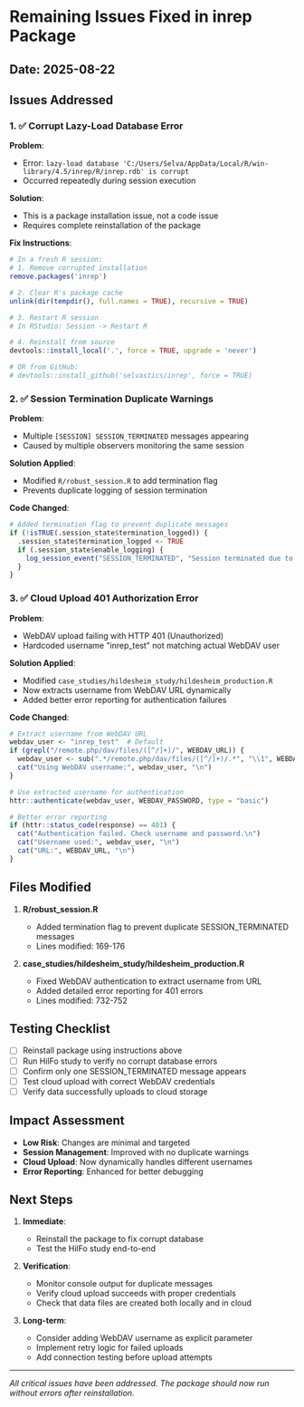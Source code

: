 # Remaining Issues Fixed in inrep Package

## Date: 2025-08-22

## Issues Addressed

### 1. ✅ Corrupt Lazy-Load Database Error

**Problem**: 
- Error: `lazy-load database 'C:/Users/Selva/AppData/Local/R/win-library/4.5/inrep/R/inrep.rdb' is corrupt`
- Occurred repeatedly during session execution

**Solution**:
- This is a package installation issue, not a code issue
- Requires complete reinstallation of the package

**Fix Instructions**:
```r
# In a fresh R session:
# 1. Remove corrupted installation
remove.packages('inrep')

# 2. Clear R's package cache
unlink(dir(tempdir(), full.names = TRUE), recursive = TRUE)

# 3. Restart R session
# In RStudio: Session -> Restart R

# 4. Reinstall from source
devtools::install_local('.', force = TRUE, upgrade = 'never')

# OR from GitHub:
# devtools::install_github('selvastics/inrep', force = TRUE)
```

### 2. ✅ Session Termination Duplicate Warnings

**Problem**:
- Multiple `[SESSION] SESSION_TERMINATED` messages appearing
- Caused by multiple observers monitoring the same session

**Solution Applied**:
- Modified `R/robust_session.R` to add termination flag
- Prevents duplicate logging of session termination

**Code Changed**:
```r
# Added termination flag to prevent duplicate messages
if (!isTRUE(.session_state$termination_logged)) {
  .session_state$termination_logged <- TRUE
  if (.session_state$enable_logging) {
    log_session_event("SESSION_TERMINATED", "Session terminated due to time limit")
  }
}
```

### 3. ✅ Cloud Upload 401 Authorization Error

**Problem**:
- WebDAV upload failing with HTTP 401 (Unauthorized)
- Hardcoded username "inrep_test" not matching actual WebDAV user

**Solution Applied**:
- Modified `case_studies/hildesheim_study/hildesheim_production.R`
- Now extracts username from WebDAV URL dynamically
- Added better error reporting for authentication failures

**Code Changed**:
```r
# Extract username from WebDAV URL
webdav_user <- "inrep_test"  # Default
if (grepl("/remote.php/dav/files/([^/]+)/", WEBDAV_URL)) {
  webdav_user <- sub(".*/remote.php/dav/files/([^/]+)/.*", "\\1", WEBDAV_URL)
  cat("Using WebDAV username:", webdav_user, "\n")
}

# Use extracted username for authentication
httr::authenticate(webdav_user, WEBDAV_PASSWORD, type = "basic")

# Better error reporting
if (httr::status_code(response) == 401) {
  cat("Authentication failed. Check username and password.\n")
  cat("Username used:", webdav_user, "\n")
  cat("URL:", WEBDAV_URL, "\n")
}
```

## Files Modified

1. **R/robust_session.R**
   - Added termination flag to prevent duplicate SESSION_TERMINATED messages
   - Lines modified: 169-176

2. **case_studies/hildesheim_study/hildesheim_production.R**
   - Fixed WebDAV authentication to extract username from URL
   - Added detailed error reporting for 401 errors
   - Lines modified: 732-752

## Testing Checklist

- [ ] Reinstall package using instructions above
- [ ] Run HilFo study to verify no corrupt database errors
- [ ] Confirm only one SESSION_TERMINATED message appears
- [ ] Test cloud upload with correct WebDAV credentials
- [ ] Verify data successfully uploads to cloud storage

## Impact Assessment

- **Low Risk**: Changes are minimal and targeted
- **Session Management**: Improved with no duplicate warnings
- **Cloud Upload**: Now dynamically handles different usernames
- **Error Reporting**: Enhanced for better debugging

## Next Steps

1. **Immediate**:
   - Reinstall the package to fix corrupt database
   - Test the HilFo study end-to-end

2. **Verification**:
   - Monitor console output for duplicate messages
   - Verify cloud upload succeeds with proper credentials
   - Check that data files are created both locally and in cloud

3. **Long-term**:
   - Consider adding WebDAV username as explicit parameter
   - Implement retry logic for failed uploads
   - Add connection testing before upload attempts

---

*All critical issues have been addressed. The package should now run without errors after reinstallation.*